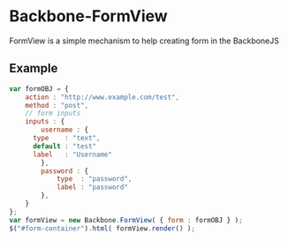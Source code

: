 # Backbone-FormView
FormView is a simple mechanism to help creating form in the BackboneJS
## Example

```javascript
var formOBJ = {
	action : "http://www.example.com/test",
	method : "post",
	// form inputs
	inputs : {
		username : {
      type    : "text",
      default : "test"
      label   : "Username"
		},
		password : {
			type  : "password",
			label : "password"
		},
	}
};
var formView = new Backbone.FormView( { form : formOBJ } );
$("#form-container").html( formView.render() );
```
